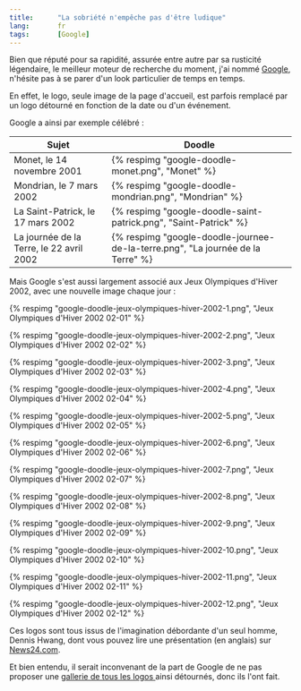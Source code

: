 ```yaml
---
title:      "La sobriété n'empêche pas d'être ludique"
lang:       fr
tags:       [Google]
---
```





Bien que réputé pour sa rapidité, assurée entre autre par sa rusticité légendaire, le meilleur moteur de recherche du moment, j'ai nommé [Google](http://www.google.com/), n'hésite pas à se parer d'un look particulier de temps en temps.

En effet, le logo, seule image de la page d'accueil, est parfois remplacé par un logo détourné en fonction de la date ou d'un événement.

Google a ainsi par exemple célébré :

| Sujet                                    | Doodle                                                                          |
|------------------------------------------|---------------------------------------------------------------------------------|
| Monet, le 14 novembre 2001               | {% respimg "google-doodle-monet.png", "Monet" %}                                |
| Mondrian, le 7 mars 2002                 | {% respimg "google-doodle-mondrian.png", "Mondrian" %}                          |
| La Saint-Patrick, le 17 mars 2002        | {% respimg "google-doodle-saint-patrick.png", "Saint-Patrick" %}                |
| La journée de la Terre, le 22 avril 2002 | {% respimg "google-doodle-journee-de-la-terre.png", "La journée de la Terre" %} |

Mais Google s'est aussi largement associé aux Jeux Olympiques d'Hiver 2002, avec une nouvelle image chaque jour :

{% respimg "google-doodle-jeux-olympiques-hiver-2002-1.png", "Jeux Olympiques d'Hiver 2002 02-01" %}

{% respimg "google-doodle-jeux-olympiques-hiver-2002-2.png", "Jeux Olympiques d'Hiver 2002 02-02" %}

{% respimg "google-doodle-jeux-olympiques-hiver-2002-3.png", "Jeux Olympiques d'Hiver 2002 02-03" %}

{% respimg "google-doodle-jeux-olympiques-hiver-2002-4.png", "Jeux Olympiques d'Hiver 2002 02-04" %}

{% respimg "google-doodle-jeux-olympiques-hiver-2002-5.png", "Jeux Olympiques d'Hiver 2002 02-05" %}

{% respimg "google-doodle-jeux-olympiques-hiver-2002-6.png", "Jeux Olympiques d'Hiver 2002 02-06" %}

{% respimg "google-doodle-jeux-olympiques-hiver-2002-7.png", "Jeux Olympiques d'Hiver 2002 02-07" %}

{% respimg "google-doodle-jeux-olympiques-hiver-2002-8.png", "Jeux Olympiques d'Hiver 2002 02-08" %}

{% respimg "google-doodle-jeux-olympiques-hiver-2002-9.png", "Jeux Olympiques d'Hiver 2002 02-09" %}

{% respimg "google-doodle-jeux-olympiques-hiver-2002-10.png", "Jeux Olympiques d'Hiver 2002 02-10" %}

{% respimg "google-doodle-jeux-olympiques-hiver-2002-11.png", "Jeux Olympiques d'Hiver 2002 02-11" %}

{% respimg "google-doodle-jeux-olympiques-hiver-2002-12.png", "Jeux Olympiques d'Hiver 2002 02-12" %}


Ces logos sont tous issus de l'imagination débordante d'un seul homme, Dennis Hwang, dont vous pouvez lire une présentation (en anglais) sur [News24.com](http://www.news24.com/News24/Technology/Infotech/0,1113,2-13-45_1152390,00.html).

Et bien entendu, il serait inconvenant de la part de Google de ne pas proposer une [gallerie de tous les logos ](http://www.google.com/holidaylogos.html) ainsi détournés, donc ils l'ont fait.
